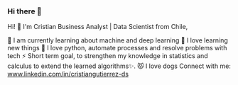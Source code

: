 ### Hi there 👋

Hi! 👋 I'm Cristian
Business Analyst | Data Scientist from Chile,

🔭 I am currently learning about machine and deep learning
🌟 I love learning new things
🌱 I love python, automate processes and resolve problems with tech
⚡ Short term goal, to strengthen my knowledge in statistics and calculus to extend the learned algorithms✨.
😾 I love dogs
Connect with me: www.linkedin.com/in/cristiangutierrez-ds
